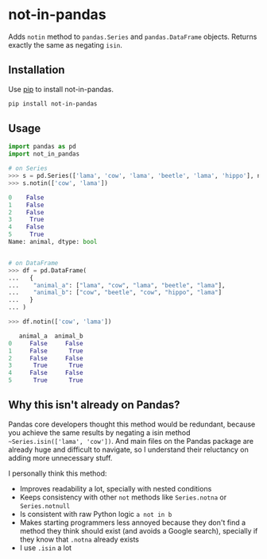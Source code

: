 # not-in-pandas

 Adds `notin` method to `pandas.Series` and `pandas.DataFrame` objects. Returns exactly the same as negating `isin`.

## Installation

Use [pip](https://pip.pypa.io/en/stable/) to install not-in-pandas.

```bash
pip install not-in-pandas

```

## Usage

```python
import pandas as pd
import not_in_pandas

# on Series
>>> s = pd.Series(['lama', 'cow', 'lama', 'beetle', 'lama', 'hippo'], name='animal')
>>> s.notin(['cow', 'lama'])

0    False
1    False
2    False
3     True
4    False
5     True
Name: animal, dtype: bool


# on DataFrame
>>> df = pd.DataFrame(
...   {
...    "animal_a": ["lama", "cow", "lama", "beetle", "lama"],
...    "animal_b": ["cow", "beetle", "cow", "hippo", "lama"]
...   }
... )

>>> df.notin(['cow', 'lama'])

   animal_a  animal_b
0     False     False
1     False      True
2     False     False
3      True      True
4     False     False
5      True      True
```

## Why this isn't already on Pandas?

Pandas core developers thought this method would be redundant, because you achieve the same results by negating a isin method `~Series.isin(['lama', 'cow'])`. And main files on the Pandas package are already huge and difficult to navigate, so I understand their reluctancy on adding more unnecessary stuff.

I personally think this method:

- Improves readability a lot, specially with nested conditions
- Keeps consistency with other `not` methods like `Series.notna` or `Series.notnull`
- Is consistent with raw Python logic `a not in b`
- Makes starting programmers less annoyed because they don't find a method they think should exist (and avoids a Google search), specially if they know that `.notna` already exists
- I use `.isin` a lot
